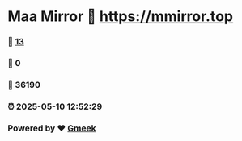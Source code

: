 # Maa Mirror :link: https://mmirror.top 
### :page_facing_up: [13](https://mmirror.top/tag.html) 
### :speech_balloon: 0 
### :hibiscus: 36190 
### :alarm_clock: 2025-05-10 12:52:29 
### Powered by :heart: [Gmeek](https://github.com/Meekdai/Gmeek)
